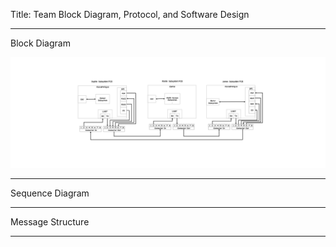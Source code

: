 Title: Team Block Diagram, Protocol, and Software Design

------
Block Diagram
  
  ![Team Block Diagram](Team_Block.png)

------
Sequence Diagram



------
Message Structure



------
